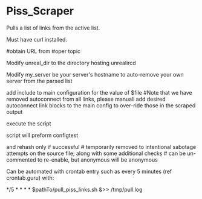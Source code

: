 # Piss_Scraper

Pulls a list of links from the active list.

Must have curl installed.

#obtain URL from #oper topic

Modify unreal_dir to the directory hosting unrealircd

Modify my_server be your server's hostname to auto-remove your own server from the parsed list

add include to main configuration for the value of $file #Note that we have removed autoconnect from all links, please manuall add desired autoconnect link blocks to the main config to over-ride those in the scraped output

execute the script

script will preform configtest

and rehash only if successful # temporarily removed to intentional sabotage attempts on the source file; along with some additional checks # can be un-commented to re-enable, but anonymous will be anonymous

Can be automated with crontab entry such as every 5 minutes (ref crontab.guru) with:

*/5 * * * * $pathTo/pull_piss_links.sh &>> /tmp/pull.log
